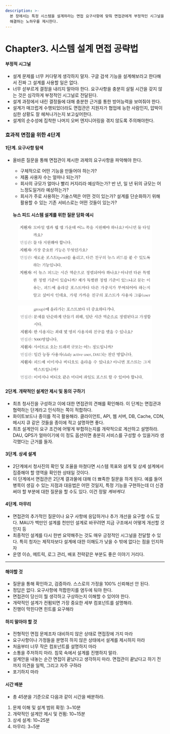 ```yaml
---
description: >-
  본 장에서는 특정 시스템을 설계하라는 면접 요구사항에 맞춰 면접관에게 부정적인 시그널을 전달하지 않는 방법과 4단계로 시스템 설계 문제를
  해결하는 노하우를 제시한다.
---
```


# Chapter3. 시스템 설계 면접 공략법

#### 부정적 시그널

* 설계 문제를 너무 커다랗게 생각하지 말자. 구글 검색 기능을 설계해보라고 한다해서 진짜 그 설계를 사용할 일은 없다.
* 너무 섣부르게 결정을 내리지 말아야 한다. 요구사항을 충분히 살필 시간을 갖지 않는 것은 심각하게 부정적인 시그널로 전달된다.
* 설계 과정에서 내린 결정들에 대해 충분한 근거를 통한 방어능력을 보여줘야 한다.
* 설계가 매끄럽게 수행되었더라도 면접관은 지원자가 협업에 능한 사람인지, 압박이 심한 상황도 잘 헤쳐나가는지 보고싶어한다.
* 설계의 순수성에 집착한 나머지 오버 엔지니어링을 겪지 않도록 주의해야한다.

### 효과적 면접을 위한 4단계

#### 1단계. 요구사항 탐색

*   올바른 질문을 통해 면접관이 제시한 과제의 요구사항을 파악해야 한다.

    * 구체적으로 어떤 기능을 만들어야 하는가?
    * 제품 사용자 수는 얼마나 되는가?
    * 회사의 규모가 얼마나 빨리 커지리라 예상하는가? 반 년, 일 년 뒤의 규모는 어느정도일거라 예상하는가?
    * 회사가 주로 사용하는 기술스택은 어떤 것이 있는가? 설계를 단순화하기 위해 활용할 수 있는 기존 서비스로는 어떤 것들이 있는가?

    #### 뉴스 피드 시스템 설계를 위한 질문 담화 예시

<figure><img src="../.gitbook/assets/image%20(2)%20(1).png" alt=""><figcaption></figcaption></figure>

<figure><img src="../.gitbook/assets/image%20(1)%20(1)%20(1).png" alt=""><figcaption></figcaption></figure>

#### 2단계. 개략적인 설계안 제시 및 동의 구하기

* 최초 청사진을 구성하고 이에 대한 면접관의 견해를 확인해라. 이 단계는 면접관과 협력하는 단계라고 인식하는 쪽이 적합하다.
* 화이트보드나 종이를 적극 활용해라. 클라이언트, API, 웹 서버, DB, Cache, CDN, 메시지 큐 같은 것들을 종이에 적고 설명하면 좋다.
* 최초 설계안이 요구 조건에 어떻게 부합하는지를 개략적으로 계산하고 설명하라. DAU, QPS가 얼마이기에 이 정도 옵션이면 충분히 서비스를 구성할 수 있을거라 생각했다는 근거를 들자.

#### 3단계. 상세 설계

* 2단계에서 청사진의 확인 및 조율을 마쳤다면 시스템 목표와 설계 및 상세 설계에서 집중해야 할 영역을 확인한 상태일 것이다.
* 이 단계에서 면접관은 2단계 결과물에 대해 더 뾰족한 질문을 하게 된다. 예를 들어 병목이 생길 수 있는 지점과 대응법은 어떤 것일지, 특정 기능을 구현하는데 더 신경써야 할 부분에 대한 질문을 할 수도 있다. 이건 정말 _케바케다._

#### 4단계. 마무리

* 면접관의 추가적인 질문이나 요구 사항에 응답하거나 추가 개선을 요구할 수도 있다. MAU가 백만인 설계를 천만인 설계로 바꾸려면 지금 구조에서 어떻게 개선할 것인지 등
* 최종적인 설계를 다시 한번 요약해주는 것도 매우 긍정적인 시그널을 전달할 수 있다. 특히 청자는 제작자보다 설계에 대한 이해도가 낮을 수 밖에 없다는 점을 인지하자
* 운영 이슈, 메트릭, 로그 관리, 배포 전략같은 부분도 좋은 이야기 거리다.

***

#### 해야할 것

* 질문을 통해 확인하고, 검증하라. 스스로의 가정을 100% 신뢰해선 안 된다.
* 정답은 없다. 요구사항에 적합한지를 염두에 둬야 한다.
* 면접관이 당신이 뭘 생각하고 구상하는지 이해할 수 있어야 한다.
* 개략적인 설계가 컨펌되면 가장 중요한 세부 컴포넌트를 설명해라.
* 진행이 막힌다면 힌트를 요구해라

#### 하지 말아야 할 것

* 전형적인 면접 문제조차 대비하지 않은 상태로 면접장에 가지 마라
* 요구사항이나 가정들을 분명히 하지 않은 상태에서 설계를 제시하지 마라
* 처음부터 너무 작은 컴포넌트를 설명하지 마라
* 소통을 주저하지 마라. 침묵 속에서 설계를 진행하지 말라.
* 설계안을 내놓는 순간 면접이 끝났다고 생각하지 마라. 면접관이 끝났다고 하기 전까지 의견을 일찍, 그리고 자주 구하라
* 포기하지 마라

#### 시간 배분

* 총 45분을 기준으로 다음과 같이 시간을 배분하라.

1. 문제 이해 및 설계 범위 확정: 3\~10분
2. 개략적인 설계안 제시 및 컨펌: 10\~15분
3. 상세 설계: 10\~25분
4. 마무리: 3\~5분
